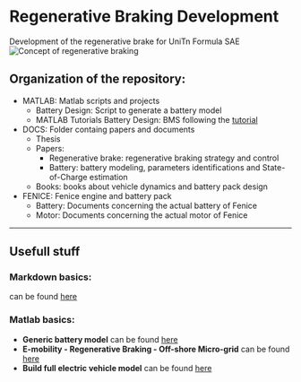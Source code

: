 # Regenerative Braking Development
Development of the regenerative brake for UniTn Formula SAE
![Concept of regenerative braking](https://user-images.githubusercontent.com/81318686/203870797-333f265f-15d4-43d7-b862-97a1fa15ece7.png)


## Organization of the repository:
- MATLAB: Matlab scripts and projects
	- Battery Design: Script to generate a battery model 
	- MATLAB Tutorials Battery Design: BMS following the [tutorial](https://youtube.com/playlist?list=PLn8PRpmsu08pYXwR-qihN6abrK3Io97NN) 
- DOCS: Folder containg papers and documents 
	- Thesis
	- Papers:
		- Regenerative brake: regenerative braking strategy and control
		- Battery: battery modeling, parameters identifications and State-of-Charge estimation 
	- Books: books about vehicle dynamics and battery pack design
- FENICE: Fenice engine and battery pack
	- Battery: Documents concerning the actual battery of Fenice 
	- Motor: Documents concerning the actual motor of Fenice
---
## Usefull stuff
### Markdown basics:
can be found [here](https://www.markdownguide.org/basic-syntax/)
### Matlab basics:
- **Generic battery model** can be found [here](https://www.mathworks.com/help/sps/powersys/ref/battery.html;jsessionid=84a6e893e970a46d6e4878e6924d)
- **E-mobility - Regenerative Braking - Off-shore Micro-grid** can be found [here](https://it.mathworks.com/matlabcentral/fileexchange/62092-e-mobility-regenerative-braking-off-shore-micro-grid)
- **Build full electric vehicle model** can be found [here](https://it.mathworks.com/help/autoblks/ug/explore-the-electric-vehicle-reference-application.html?searchHighlight=battery%20regenerative&s_tid=srchtitle_battery%20regenerative_5)
